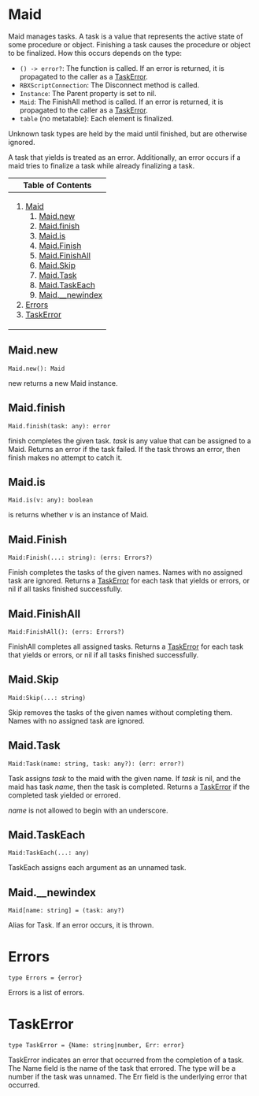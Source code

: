 # Maid
[Maid]: #user-content-maid

Maid manages tasks. A task is a value that represents the active state
of some procedure or object. Finishing a task causes the procedure or object
to be finalized. How this occurs depends on the type:

- `() -> error?`: The function is called. If an error is returned, it is
  propagated to the caller as a [TaskError][TaskError].
- `RBXScriptConnection`: The Disconnect method is called.
- `Instance`: The Parent property is set to nil.
- `Maid`: The FinishAll method is called. If an error is returned, it is
  propagated to the caller as a [TaskError][TaskError].
- `table` (no metatable): Each element is finalized.

Unknown task types are held by the maid until finished, but are otherwise
ignored.

A task that yields is treated as an error. Additionally, an error occurs if a
maid tries to finalize a task while already finalizing a task.

<table>
<thead><tr><th>Table of Contents</th></tr></thead>
<tbody><tr><td>

1. [Maid][Maid]
	1. [Maid.new][Maid.new]
	2. [Maid.finish][Maid.finish]
	3. [Maid.is][Maid.is]
	4. [Maid.Finish][Maid.Finish]
	5. [Maid.FinishAll][Maid.FinishAll]
	6. [Maid.Skip][Maid.Skip]
	7. [Maid.Task][Maid.Task]
	8. [Maid.TaskEach][Maid.TaskEach]
	9. [Maid.\__newindex][Maid.\__newindex]
2. [Errors][Errors]
3. [TaskError][TaskError]

</td></tr></tbody>
</table>

## Maid.new
[Maid.new]: #user-content-maidnew
```
Maid.new(): Maid
```

new returns a new Maid instance.

## Maid.finish
[Maid.finish]: #user-content-maidfinish
```
Maid.finish(task: any): error
```

finish completes the given task. *task* is any value that can be
assigned to a Maid. Returns an error if the task failed. If the task throws
an error, then finish makes no attempt to catch it.

## Maid.is
[Maid.is]: #user-content-maidis
```
Maid.is(v: any): boolean
```

is returns whether *v* is an instance of Maid.

## Maid.Finish
[Maid.Finish]: #user-content-maidfinish
```
Maid:Finish(...: string): (errs: Errors?)
```

Finish completes the tasks of the given names. Names with no assigned
task are ignored. Returns a [TaskError][TaskError] for each task that yields
or errors, or nil if all tasks finished successfully.

## Maid.FinishAll
[Maid.FinishAll]: #user-content-maidfinishall
```
Maid:FinishAll(): (errs: Errors?)
```

FinishAll completes all assigned tasks. Returns a [TaskError][TaskError]
for each task that yields or errors, or nil if all tasks finished
successfully.

## Maid.Skip
[Maid.Skip]: #user-content-maidskip
```
Maid:Skip(...: string)
```

Skip removes the tasks of the given names without completing them. Names
with no assigned task are ignored.

## Maid.Task
[Maid.Task]: #user-content-maidtask
```
Maid:Task(name: string, task: any?): (err: error?)
```

Task assigns *task* to the maid with the given name. If *task* is nil,
and the maid has task *name*, then the task is completed. Returns a
[TaskError][TaskError] if the completed task yielded or errored.

*name* is not allowed to begin with an underscore.

## Maid.TaskEach
[Maid.TaskEach]: #user-content-maidtaskeach
```
Maid:TaskEach(...: any)
```

TaskEach assigns each argument as an unnamed task.

## Maid.\__newindex
[Maid.\__newindex]: #user-content-maid__newindex
```
Maid[name: string] = (task: any?)
```

Alias for Task. If an error occurs, it is thrown.

# Errors
[Errors]: #user-content-errors
```
type Errors = {error}
```

Errors is a list of errors.

# TaskError
[TaskError]: #user-content-taskerror
```
type TaskError = {Name: string|number, Err: error}
```

TaskError indicates an error that occurred from the completion of a
task. The Name field is the name of the task that errored. The type will be a
number if the task was unnamed. The Err field is the underlying error that
occurred.

